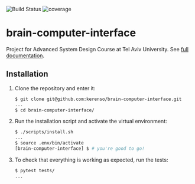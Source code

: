 ![Build Status](https://travis-ci.com/kerenso/brain-computer-interface.svg?branch=master)
![coverage](https://codecov.io/github/kerenso/brain-computer-interface/branch/master/graph/badge.svg)

# brain-computer-interface
Project for Advanced System Design Course at Tel Aviv University.
See [full documentation](https://brain-computer-interface.readthedocs.io/en/latest/).

## Installation

1. Clone the repository and enter it:

    ```sh
    $ git clone git@github.com:kerenso/brain-computer-interface.git
    ...
    $ cd brain-computer-interface/
    ```

2. Run the installation script and activate the virtual environment:

    ```sh
    $ ./scripts/install.sh
    ...
    $ source .env/bin/activate
    [brain-computer-interface] $ # you're good to go!
    ```

3. To check that everything is working as expected, run the tests:

    ```sh
    $ pytest tests/
    ...
    ```
